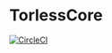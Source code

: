 # TorlessCore

[![CircleCI](https://circleci.com/gh/PartTimeLegend/TorlessCore.svg?style=svg)](https://circleci.com/gh/PartTimeLegend/TorlessCore)
